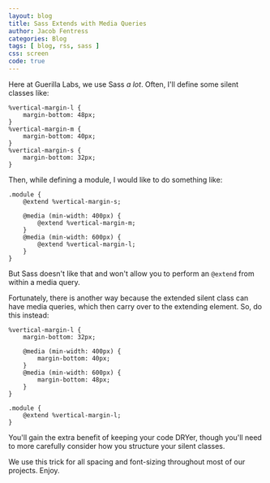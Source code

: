 ```yaml
---
layout: blog
title: Sass Extends with Media Queries
author: Jacob Fentress
categories: Blog
tags: [ blog, rss, sass ]
css: screen
code: true
---
```


Here at Guerilla Labs, we use Sass *a lot*. Often, I'll define some silent classes like:

<pre><code class="language-css">%vertical-margin-l {
    margin-bottom: 48px;
}
%vertical-margin-m {
    margin-bottom: 40px;
}
%vertical-margin-s {
    margin-bottom: 32px;
}</code></pre>

Then, while defining a module, I would like to do something like:

<pre><code class="language-css">.module {
    @extend %vertical-margin-s;

    @media (min-width: 400px) {
        @extend %vertical-margin-m;
    }
    @media (min-width: 600px) {
        @extend %vertical-margin-l;
    }
}</code></pre>

But Sass doesn't like that and won't allow you to perform an <code class="language-css">@extend</code> from within a media query.

Fortunately, there is another way because the extended silent class can have media queries, which then carry over to the extending element. So, do this instead:

 <pre><code class="language-css">%vertical-margin-l {
    margin-bottom: 32px;

    @media (min-width: 400px) {
        margin-bottom: 40px;
    }
    @media (min-width: 600px) {
        margin-bottom: 48px;
    }
}

.module {
    @extend %vertical-margin-l;
}</code></pre>

You'll gain the extra benefit of keeping your code DRYer, though you'll need to more carefully consider how you structure your silent classes.

We use this trick for all spacing and font-sizing throughout most of our projects. Enjoy.